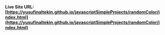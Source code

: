 #### Live Site URL: [https://yusufinaltekin.github.io/javascriptSimpleProjects/randomColor/index.html](https://yusufinaltekin.github.io/javascriptSimpleProjects/randomColor/index.html)